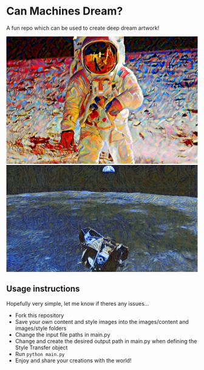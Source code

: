 # Can Machines Dream?
A fun repo which can be used to create deep dream artwork!

![kadinsky neil](https://github.com/jamie-mcg/deep_dreams/blob/main/images/final/kadineil_final.png)
![starry night apollo 11](https://github.com/jamie-mcg/deep_dreams/blob/main/images/starry_moon/starry_moon_final.png)


## Usage instructions

Hopefully very simple, let me know if theres any issues...

* Fork this repository
* Save your own content and style images into the images/content and images/style folders
* Change the input file paths in main.py
* Change and create the desired output path in main.py when defining the Style Transfer object
* Run `python main.py`
* Enjoy and share your creations with the world!

